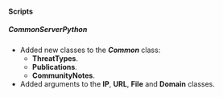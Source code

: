 
#### Scripts
##### CommonServerPython
- Added new classes to the ***Common*** class:
    - **ThreatTypes**.
    - **Publications**.
    - **CommunityNotes**.
- Added arguments to the **IP**, **URL**, **File** and **Domain** classes.